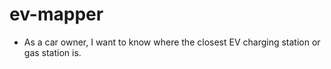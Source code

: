 # ev-mapper
* As a car owner, I want to know where the closest EV charging station or gas station is.
